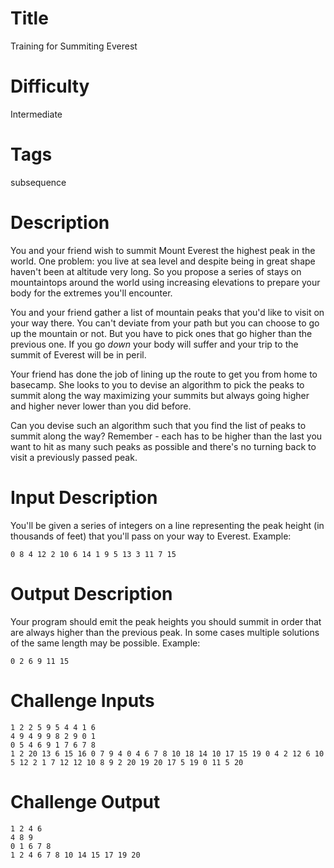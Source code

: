 # Title

Training for Summiting Everest

# Difficulty

Intermediate

# Tags

subsequence

# Description

You and your friend wish to summit Mount Everest the highest peak in the world. One problem: you live at sea level and despite being in great shape haven't been at altitude very long. So you propose a series of stays on mountaintops around the world using increasing elevations to prepare your body for the extremes you'll encounter. 

You and your friend gather a list of mountain peaks that you'd like to visit on your way there. You can't deviate from your path but you can choose to go up the mountain or not. But you have to pick ones that go higher than the previous one. If you go _down_ your body will suffer and your trip to the summit of Everest will be in peril.

Your friend has done the job of lining up the route to get you from home to basecamp. She looks to you to devise an algorithm to pick the peaks to summit along the way maximizing your summits but always going higher and higher never lower than you did before. 

Can you devise such an algorithm such that you find the list of peaks to summit along the way? Remember - each has to be higher than the last you want to hit as many such peaks as possible and there's no turning back to visit a previously passed peak.

# Input Description

You'll be given a series of integers on a line representing the peak height (in thousands of feet) that you'll pass on your way to Everest. Example:

	0 8 4 12 2 10 6 14 1 9 5 13 3 11 7 15

# Output Description

Your program should emit the peak heights you should summit in order that are always higher than the previous peak. In some cases multiple solutions of the same length may be possible. Example:

	0 2 6 9 11 15

# Challenge Inputs

	1 2 2 5 9 5 4 4 1 6
	4 9 4 9 9 8 2 9 0 1
	0 5 4 6 9 1 7 6 7 8
	1 2 20 13 6 15 16 0 7 9 4 0 4 6 7 8 10 18 14 10 17 15 19 0 4 2 12 6 10 5 12 2 1 7 12 12 10 8 9 2 20 19 20 17 5 19 0 11 5 20

# Challenge Output

	1 2 4 6
	4 8 9
	0 1 6 7 8
	1 2 4 6 7 8 10 14 15 17 19 20
